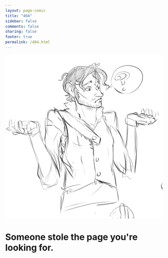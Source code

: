 ```yaml
---
layout: page-comic
title: "404"
sidebar: false
comments: false
sharing: false
footer: true
permalink: /404.html
--- 
```


<img src="/images/404.jpg" alt="OctoTavera confusion pic" class="left box-shadow biopic">
<h1>Someone stole the page you're looking for.</h1>